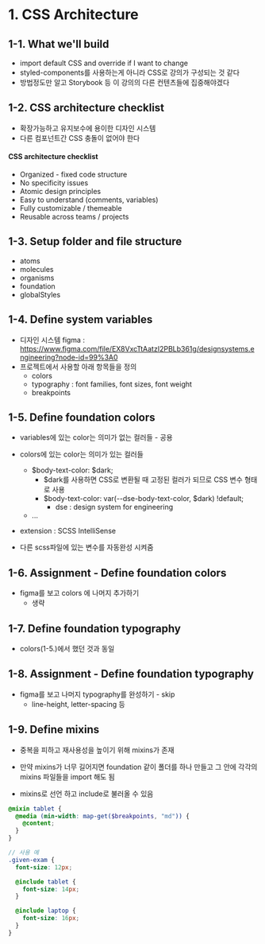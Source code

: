 # 1. CSS Architecture

## 1-1. What we'll build

- import default CSS and override if I want to change
- styled-components를 사용하는게 아니라 CSS로 강의가 구성되는 것 같다
- 방법정도만 알고 Storybook 등 이 강의의 다른 컨텐츠들에 집중해야겠다

## 1-2. CSS architecture checklist

- 확장가능하고 유지보수에 용이한 디자인 시스템
- 다른 컴포넌트간 CSS 충돌이 없어야 한다

#### CSS architecture checklist

- Organized - fixed code structure
- No specificity issues
- Atomic design principles
- Easy to understand (comments, variables)
- Fully customizable / themeable
- Reusable across teams / projects

## 1-3. Setup folder and file structure

- atoms
- molecules
- organisms
- foundation
- globalStyles

## 1-4. Define system variables

- 디자인 시스템 figma : https://www.figma.com/file/EX8VxcTtAatzI2PBLb361g/designsystems.engineering?node-id=99%3A0
- 프로젝트에서 사용할 아래 항목들을 정의
  - colors
  - typography : font families, font sizes, font weight
  - breakpoints

## 1-5. Define foundation colors

- variables에 있는 color는 의미가 없는 컬러들 - 공용
- colors에 있는 color는 의미가 있는 컬러들

  - $body-text-color: $dark;
    - $dark를 사용하면 CSS로 변환될 때 고정된 컬러가 되므로 CSS 변수 형태로 사용
    - $body-text-color: var(--dse-body-text-color, $dark) !default;
      - dse : design system for engineering
  - ...

- extension : SCSS IntelliSense
- 다른 scss파일에 있는 변수를 자동완성 시켜줌

## 1-6. Assignment - Define foundation colors

- figma를 보고 colors 에 나머지 추가하기
  - 생략

## 1-7. Define foundation typography

- colors(1-5.)에서 했던 것과 동일

## 1-8. Assignment - Define foundation typography

- figma를 보고 나머지 typography를 완성하기 - skip
  - line-height, letter-spacing 등

## 1-9. Define mixins

- 중복을 피하고 재사용성을 높이기 위해 mixins가 존재
- 만약 mixins가 너무 길어지면 foundation 같이 폴더를 하나 만들고 그 안에 각각의 mixins 파일들을 import 해도 됨

- mixins로 선언 하고 include로 불러올 수 있음

```scss
@mixin tablet {
  @media (min-width: map-get($breakpoints, "md")) {
    @content;
  }
}

// 사용 예
.given-exam {
  font-size: 12px;

  @include tablet {
    font-size: 14px;
  }

  @include laptop {
    font-size: 16px;
  }
}
```
